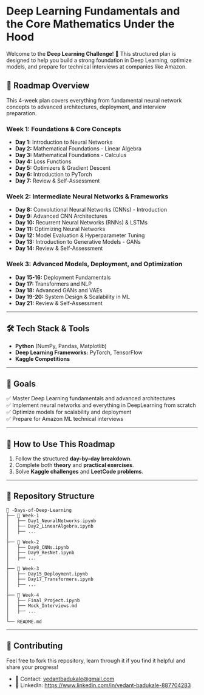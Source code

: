 # Deep Learning Fundamentals and the Core Mathematics Under the Hood 

Welcome to the **Deep Learning Challenge**! 🚀 This structured plan is designed to help you build a strong foundation in Deep Learning, optimize models, and prepare for technical interviews at companies like Amazon.

## 📅 Roadmap Overview
This 4-week plan covers everything from fundamental neural network concepts to advanced architectures, deployment, and interview preparation.

### **Week 1: Foundations & Core Concepts**
- **Day 1:** Introduction to Neural Networks
- **Day 2:** Mathematical Foundations - Linear Algebra
- **Day 3:** Mathematical Foundations - Calculus
- **Day 4:** Loss Functions
- **Day 5:** Optimizers & Gradient Descent
- **Day 6:** Introduction to PyTorch
- **Day 7:** Review & Self-Assessment

### **Week 2: Intermediate Neural Networks & Frameworks**
- **Day 8:** Convolutional Neural Networks (CNNs) - Introduction
- **Day 9:** Advanced CNN Architectures
- **Day 10:** Recurrent Neural Networks (RNNs) & LSTMs
- **Day 11:** Optimizing Neural Networks
- **Day 12:** Model Evaluation & Hyperparameter Tuning
- **Day 13:** Introduction to Generative Models - GANs
- **Day 14:** Review & Self-Assessment

### **Week 3: Advanced Models, Deployment, and Optimization**
- **Day 15-16:** Deployment Fundamentals
- **Day 17:** Transformers and NLP
- **Day 18:** Advanced GANs and VAEs
- **Day 19-20:** System Design & Scalability in ML
- **Day 21:** Review & Self-Assessment


---
## 🛠 Tech Stack & Tools
- **Python** (NumPy, Pandas, Matplotlib)
- **Deep Learning Frameworks:** PyTorch, TensorFlow
- **Kaggle Competitions**


---
## 📌 Goals
✅ Master Deep Learning fundamentals and advanced architectures  
✅ Implement neural networks and everything in DeepLearning from scratch  
✅ Optimize models for scalability and deployment  
✅ Prepare for Amazon ML technical interviews  

---
## 🚀 How to Use This Roadmap
1. Follow the structured **day-by-day breakdown**.
2. Complete both **theory** and **practical exercises**.
3. Solve **Kaggle challenges** and **LeetCode problems**.

---
## 📂 Repository Structure
```
📂 -Days-of-Deep-Learning
├── 📁 Week-1
│   ├── Day1_NeuralNetworks.ipynb
│   ├── Day2_LinearAlgebra.ipynb
│   ├── ...
│
├── 📁 Week-2
│   ├── Day8_CNNs.ipynb
│   ├── Day9_ResNet.ipynb
│   ├── ...
│
├── 📁 Week-3
│   ├── Day15_Deployment.ipynb
│   ├── Day17_Transformers.ipynb
│   ├── ...
│
├── 📁 Week-4
│   ├── Final_Project.ipynb
│   ├── Mock_Interviews.md
│   ├── ...
│
└── README.md
```

---
## 📢 Contributing
Feel free to fork this repository, learn through it if you find it helpful and share your progress! 

- 📧 Contact: vedantbadukale@gmail.com
- 🔗 LinkedIn: https://www.linkedin.com/in/vedant-badukale-887704283
